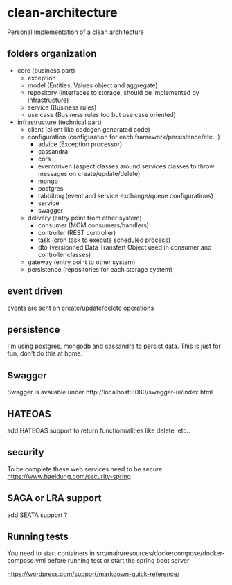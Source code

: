 # clean-architecture

Personal implementation of a clean architecture

## folders organization

* core (business part)
  * exception 
  * model (Entities, Values object and aggregate)
  * repository (interfaces to storage, should be implemented by infrastructure)
  * service (Business rules)
  * use case (Business rules too but use case oriented)
* infrastructure (technical part)
  * client (client like codegen generated code)
  * configuration (configuration for each framework/persistence/etc...)
    * advice (Exception processor)
    * cassandra 
    * cors
    * eventdriven (aspect classes around services classes to throw messages on create/update/delete)
    * mongo
    * postgres
    * rabbitmq (event and service exchange/queue configurations)
    * service
    * swagger
  * delivery (entry point from other system)
    * consumer (MOM consumers/handlers)
    * controller (REST controller)
    * task (cron task to execute scheduled process)
    * dto (versionned Data Transfert Object used in consumer and controller classes)
  * gateway (entry point to other system)
  * persistence (repositories for each storage system)

## event driven

events are sent on create/update/delete operations

## persistence

I'm using postgres, mongodb and cassandra to persist data.
This is just for fun, don't do this at home.

## Swagger

Swagger is available under
http://localhost:8080/swagger-ui/index.html

## HATEOAS

add HATEOAS support to return functionnalities like delete, etc..


## security 
To be complete these web services need to be secure
https://www.baeldung.com/security-spring

## SAGA or LRA support 
add SEATA support ?

## Running tests

You need to start containers in src/main/resources/dockercompose/docker-compose.yml
before running test or start the spring boot server

https://wordpress.com/support/markdown-quick-reference/
